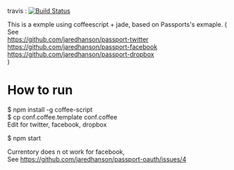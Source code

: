 
travis : [![Build Status](https://travis-ci.org/katoy/signin.png?branch=master)](https://travis-ci.org/katoy/signin)  


This is a exmple using coffeescript + jade, based on Passports's exmaple.
( See  
  https://github.com/jaredhanson/passport-twitter  
  https://github.com/jaredhanson/passport-facebook  
  https://github.com/jaredhanson/passport-dropbox  
)

How to run
============
$ npm install -g coffee-script  
$ cp conf.coffee.template conf.coffee  
   Edit for twitter, facebook, dropbox  

$ npm start  

Currentory does n ot work for facebook,  
See  https://github.com/jaredhanson/passport-oauth/issues/4  
